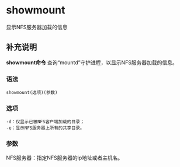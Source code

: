 showmount
===

显示NFS服务器加载的信息

## 补充说明

**showmount命令** 查询“mountd”守护进程，以显示NFS服务器加载的信息。

###  语法

```shell
showmount(选项)(参数)
```

###  选项

```shell
-d：仅显示已被NFS客户端加载的目录；
-e：显示NFS服务器上所有的共享目录。
```

###  参数

NFS服务器：指定NFS服务器的ip地址或者主机名。


